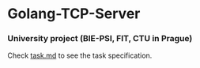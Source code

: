 # Golang-TCP-Server
### University project (BIE-PSI, FIT, CTU in Prague) ###
Check [task.md](https://github.com/kuzzzen/Golang-TCP-Server/blob/main/task.md) to see the task specification.
